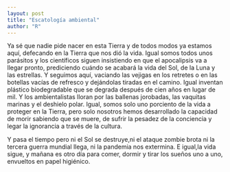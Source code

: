 ```yaml
---
layout: post
title: "Escatología ambiental"
author: "R"
---
```


Ya sé que nadie pide nacer en esta Tierra y de todos modos ya estamos aquí, defecando en la Tierra que nos dió la vida. Igual somos todos unos parásitos y los científicos siguen insistiendo en que el apocalipsis va a llegar pronto, prediciendo cuándo se acabará la vida del Sol, de la Luna y las estrellas. Y seguimos aquí, vaciando las vejigas en los retretes o en las botellas vacías de refresco y dejándolas tiradas en el camino. Igual inventan plástico biodegradable que se degrada después de cien años en lugar de mil. Y los ambientalistas lloran por las ballenas jorobadas, las vaquitas marinas y el deshielo polar. Igual, somos solo uno porciento de la vida a proteger en la Tierra, pero solo nosotros hemos desarrollado la capacidad de morir sabiendo que se muere, de sufrir la pesadez de la conciencia y legar la ignorancia a través de la cultura. 

Y pasa el tiempo pero ni el Sol se destruye,ni el ataque zombie brota ni la tercera guerra mundial llega, ni la pandemia nos extermina. E igual,la vida sigue, y mañana es otro día para comer, dormir y tirar los sueños uno a uno, envueltos en papel higiénico.
